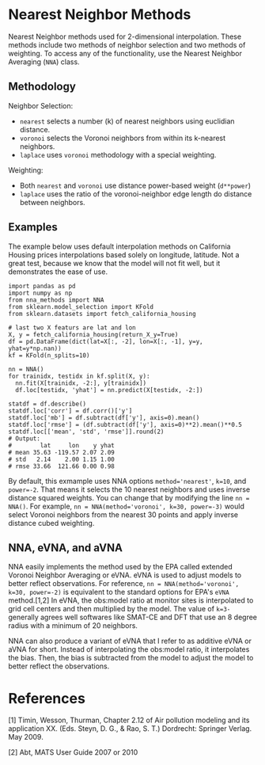 Nearest Neighbor Methods
========================

Nearest Neighbor methods used for 2-dimensional interpolation. These methods
include two methods of neighbor selection and two methods of weighting. To
access any of the functionality, use the Nearest Neighbor Averaging (`NNA`)
class.

Methodology
-----------

Neighbor Selection:

* `nearest` selects a number (k) of nearest neighbors using euclidian distance.
* `voronoi` selects the Voronoi neighbors from within its k-nearest neighbors.
* `laplace` uses `voronoi` methodology with a special weighting.

Weighting:

* Both `nearest` and `voronoi` use distance power-based weight (`d**power`)
* `laplace` uses the ratio of the voronoi-neighbor edge length do distance between neighbors.


Examples
--------

The example below uses default interpolation methods on California Housing
prices interpolations based solely on longitude, latitude. Not a great test, 
because we know that the model will not fit well, but it demonstrates the
ease of use.

```
import pandas as pd
import numpy as np
from nna_methods import NNA
from sklearn.model_selection import KFold
from sklearn.datasets import fetch_california_housing

# last two X featurs are lat and lon
X, y = fetch_california_housing(return_X_y=True)
df = pd.DataFrame(dict(lat=X[:, -2], lon=X[:, -1], y=y, yhat=y*np.nan))
kf = KFold(n_splits=10)

nn = NNA()
for trainidx, testidx in kf.split(X, y):
  nn.fit(X[trainidx, -2:], y[trainidx])
  df.loc[testidx, 'yhat'] = nn.predict(X[testidx, -2:])

statdf = df.describe()
statdf.loc['corr'] = df.corr()['y']
statdf.loc['mb'] = df.subtract(df['y'], axis=0).mean()
statdf.loc['rmse'] = (df.subtract(df['y'], axis=0)**2).mean()**0.5
statdf.loc[['mean', 'std', 'rmse']].round(2)
# Output:
#        lat     lon    y yhat
# mean 35.63 -119.57 2.07 2.09
# std   2.14    2.00 1.15 1.00
# rmse 33.66  121.66 0.00 0.98
```

By default, this exmample uses NNA options `method='nearest'`, `k=10`, and
`power=-2`. That means it selects the 10 nearest neighbors and uses inverse
distance squared weights. You can change that by modifying the line `nn = NNA()`.
For example, `nn = NNA(method='voronoi', k=30, power=-3)` would select Voronoi
neighbors from the nearest 30 points and apply inverse distance cubed weighting.

NNA, eVNA, and aVNA
-------------------

NNA easily implements the method used by the EPA called extended Voronoi
Neighbor Averaging or eVNA. eVNA is used to adjust models to better reflect
observations. For reference, `nn = NNA(method='voronoi', k=30, power=-2)` is
equivalent to the standard options for EPA's `eVNA` method.[1,2] In eVNA, the
obs:model ratio at monitor sites is interpolated to grid cell centers and then
multiplied by the model. The value of `k=3-` generally agrees well softwares
like SMAT-CE and DFT that use an 8 degree radius with a minimum of 20 neighbors.

NNA can also produce a variant of eVNA that I refer to as additive eVNA or
aVNA for short. Instead of interpolating the obs:model ratio, it interpolates
the bias. Then, the bias is subtracted from the model to adjust the model
to better reflect the observations.

References
==========

[1] Timin, Wesson, Thurman, Chapter 2.12 of Air pollution modeling and its
application XX. (Eds. Steyn, D. G., & Rao, S. T.) Dordrecht: Springer Verlag.
May 2009.

[2] Abt, MATS User Guide 2007 or 2010
